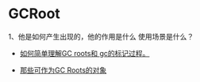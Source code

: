 GCRoot
===

1、他是如何产生出现的，他的作用是什么 使用场景是什么？

- [如何简单理解GC roots和 gc的标记过程。](https://www.jianshu.com/p/4a1080373096)

- [那些可作为GC Roots的对象](https://blog.csdn.net/u010798968/article/details/72835255)